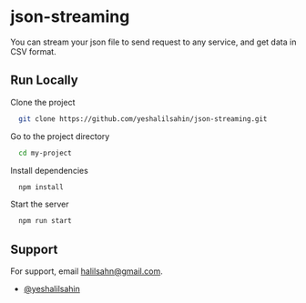 # json-streaming

You can stream your json file to send request to any service, and get data in CSV format. 


## Run Locally

Clone the project

```bash
  git clone https://github.com/yeshalilsahin/json-streaming.git
```

Go to the project directory

```bash
  cd my-project
```

Install dependencies

```bash
  npm install
```

Start the server

```bash
  npm run start
```


## Support

For support, email halilsahn@gmail.com.
- [@yeshalilsahin](https://www.github.com/yeshalilsahin)
